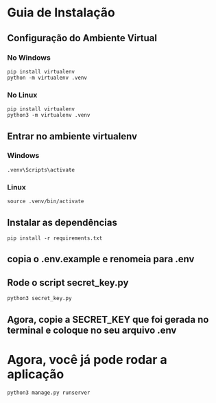 # Guia de Instalação

## Configuração do Ambiente Virtual

### No Windows
```
pip install virtualenv
python -m virtualenv .venv
```

### No Linux
```
pip install virtualenv
python3 -m virtualenv .venv
```

## Entrar no ambiente virtualenv

### Windows

```
.venv\Scripts\activate
```


### Linux

```
source .venv/bin/activate
```

## Instalar as dependências

```
pip install -r requirements.txt
```

## copia o .env.example e renomeia para .env

## Rode o script secret_key.py

```
python3 secret_key.py
```

## Agora, copie a SECRET_KEY que foi gerada no terminal e coloque no seu arquivo .env

# Agora, você já pode rodar a aplicação

```
python3 manage.py runserver
```
